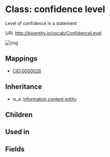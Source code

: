 # Class: confidence level


Level of confidence in a statement

URI: http://bioentity.io/vocab/ConfidenceLevel

![img](http://yuml.me/diagram/nofunky/class/\[InformationContentEntity]^-\[ConfidenceLevel],%20)
## Mappings

 * [CIO:0000028](http://purl.obolibrary.org/obo/CIO_0000028)
## Inheritance

 *  is_a: [information content entity](InformationContentEntity.md)
## Children

## Used in

## Fields

